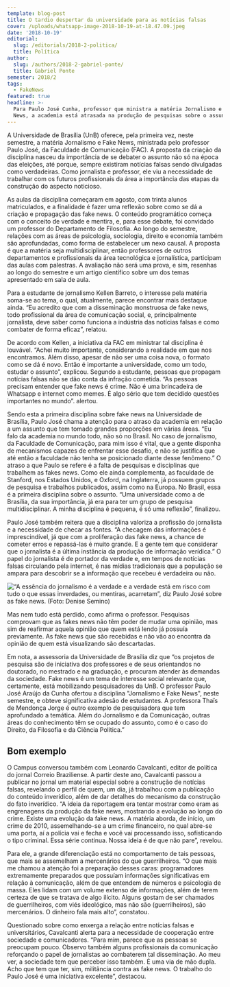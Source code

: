 ```yaml
---
template: blog-post
title: O tardio despertar da universidade para as notícias falsas
cover: /uploads/whatsapp-image-2018-10-19-at-18.47.09.jpeg
date: '2018-10-19'
editorial:
  slug: /editorials/2018-2-politica/
  title: Política
author:
  slug: /authors/2018-2-gabriel-ponte/
  title: Gabriel Ponte
semester: 2018/2
tags:
  - FakeNews
featured: true
headline: >-
  Para Paulo José Cunha, professor que ministra a matéria Jornalismo e Fake
  News, a academia está atrasada na produção de pesquisas sobre o assunto
---
```

A Universidade de Brasília (UnB) oferece, pela primeira vez, neste semestre, a matéria Jornalismo e Fake News, ministrada pelo professor Paulo José, da Faculdade de Comunicação (FAC). A proposta da criação da disciplina nasceu da importância de se debater o assunto não só na época das eleições, até porque, sempre existiram notícias falsas sendo divulgadas como verdadeiras. Como jornalista e professor, ele viu a necessidade de trabalhar com os futuros profissionais da área a importância das etapas da construção do aspecto noticioso.

As aulas da disciplina começaram em agosto, com trinta alunos matriculados, e a finalidade é fazer uma reflexão sobre como se dá a criação e propagação das fake news. O conteúdo programático começa com o conceito de verdade e mentira, e, para esse debate, foi convidado um professor do Departamento de Filosofia. Ao longo do semestre, relações com as áreas de psicologia, sociologia, direito e economia também são aprofundadas, como forma de estabelecer um nexo causal. A proposta é que a matéria seja multidisciplinar, então professores de outros departamentos e profissionais da área tecnológica e jornalística, participam das aulas com palestras. A avaliação não será uma prova, e sim, resenhas ao longo do semestre e um artigo científico sobre um dos temas apresentado em sala de aula.

Para a estudante de jornalismo Kellen Barreto, o interesse pela matéria soma-se ao tema, o qual, atualmente, parece encontrar mais destaque ainda. “Eu acredito que com a disseminação monstruosa de fake news, todo profissional da área de comunicação social, e, principalmente jornalista, deve saber como funciona a indústria das notícias falsas e como combater de forma eficaz”, relatou.

De acordo com Kellen, a iniciativa da FAC em ministrar tal disciplina é louvável. “Achei muito importante, considerando a realidade em que nos encontramos. Além disso, apesar de não ser uma coisa nova, o formato como se dá é novo. Então é importante a universidade, como um todo, estudar o assunto”, explicou. Segundo a estudante, pessoas que propagam notícias falsas não se dão conta da infração cometida. “As pessoas precisam entender que fake news é crime. Não é uma brincadeira de Whatsapp e internet como memes. É algo sério que tem decidido questões importantes no mundo”. alertou. 

Sendo esta a primeira disciplina sobre fake news na Universidade de Brasília, Paulo José chama a atenção para o atraso da academia em relação a um assunto que tem tomado grandes proporções em várias áreas. “Eu falo da academia no mundo todo, não só no Brasil. No caso de jornalismo, da Faculdade de Comunicação, para mim isso é vital, que a gente disponha de mecanismos capazes de enfrentar esse desafio, e não se justifica que até então a faculdade não tenha se posicionado diante desse fenômeno.” O atraso a que Paulo se refere é a falta de pesquisas e disciplinas que trabalhem as fakes news. Como ele ainda complementa, as faculdade de Stanford, nos Estados Unidos, e Oxford, na Inglaterra, já possuem grupos de pesquisa e trabalhos publicados, assim como na Europa. No Brasil, essa é a primeira disciplina sobre o assunto. “Uma universidade como a de Brasília, da sua importância, já era para ter um grupo de pesquisa multidisciplinar. A minha disciplina é pequena, é só uma reflexão”, finalizou.

Paulo José também reitera que a disciplina valoriza a profissão do jornalista e a necessidade de checar as fontes. “A checagem das informações é imprescindível, já que com a proliferação das fake news, a chance de cometer erros e repassá-las é muito grande. E a gente tem que considerar que o jornalista é a última instância da produção de informação verídica.” O papel do jornalista é de portador da verdade e, em tempos de notícias falsas circulando pela internet, é nas mídias tradicionais que a população se ampara para descobrir se a informação que recebeu é verdadeira ou não.

![“A essência do jornalismo é a verdade e a verdade está em risco com tudo o que essas inverdades, ou mentiras, acarretam”, diz Paulo José sobre as fake news. (Foto: Denise Semino)](/uploads/unnamed.jpg)

Mas nem tudo está perdido, como afirma o professor. Pesquisas comprovam que as fakes news não têm poder de mudar uma opinião, mas sim de reafirmar aquela opinião que quem está lendo já possuía previamente. As fake news que são recebidas e não vão ao encontra da opinião de quem está visualizando são descartadas.

Em nota, a assessoria da Universidade de Brasília diz que “os projetos de pesquisa são de iniciativa dos professores e de seus orientandos no doutorado, no mestrado e na graduação, e procuram atender às demandas da sociedade. Fake news é um tema de interesse social relevante que, certamente, está mobilizando pesquisadores da UnB. O professor Paulo José Araújo da Cunha ofertou a disciplina "Jornalismo e Fake News", neste semestre, e obteve significativa adesão de estudantes. A professora Thaïs de Mendonça Jorge é outro exemplo de pesquisadora que tem aprofundado a temática. Além do Jornalismo e da Comunicação, outras áreas do conhecimento têm se ocupado do assunto, como é o caso do Direito, da Filosofia e da Ciência Política.”

## Bom exemplo


O Campus conversou também com Leonardo Cavalcanti, editor de política do jornal Correio Braziliense. A partir deste ano, Cavalcanti passou a publicar no jornal um material especial sobre a construção de notícias falsas, revelando o perfil de quem, um dia, já trabalhou com a publicação do conteúdo inverídico, além de dar detalhes do mecanismo da construção do fato inverídico. “A ideia da reportagem era tentar mostrar como eram as engrenagens da produção da fake news, mostrando a evolução ao longo do crime. Existe uma evolução da fake news. A matéria aborda, de início, um crime de 2010, assemelhando-se a um crime financeiro, no qual abre-se uma porta, aí a polícia vai e fecha e você vai processando isso, sofisticando o tipo criminal. Essa série continua. Nossa ideia é de que não pare”, revelou. 

Para ele, a grande diferenciação está no comportamento de tais pessoas, que mais se assemelham a mercenários do que guerrilheiros. “O que mais me chamou a atenção foi a preparação desses caras: programadores extremamente preparados que possuíam informações significativas em relação à comunicação, além de que entendem de números e psicologia de massa. Eles lidam com um volume extenso de informações, além de terem certeza de que se tratava de algo ilícito. Alguns gostam de ser chamados de guerrilheiros, com viés ideológico, mas não são (guerrilheiros), são mercenários. O dinheiro fala mais alto”, constatou. 

Questionado sobre como enxerga a relação entre notícias falsas e universitários, Cavalcanti alerta para a necessidade de cooperação entre sociedade e comunicadores. “Para mim, parece que as pessoas se preocupam pouco. Observo também alguns profissionais da comunicação reforçando o papel de jornalistas ao combaterem tal disseminação. Ao meu ver, a sociedade tem que perceber isso também. É uma via de mão dupla. Acho que tem que ter, sim, militância contra as fake news. O trabalho do Paulo José é uma iniciativa excelente”, destacou.

